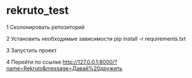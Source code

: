 # rekruto_test

1 Сколонировать репозиторий


2 Установить необходимые зависимости   pip install -r requirements.txt


3 Запустить проект   <python3 manage.py runserver>



4 Перейти по ссылке http://127.0.0.1:8000/?name=Rekruto&message=Давай%20дружить
